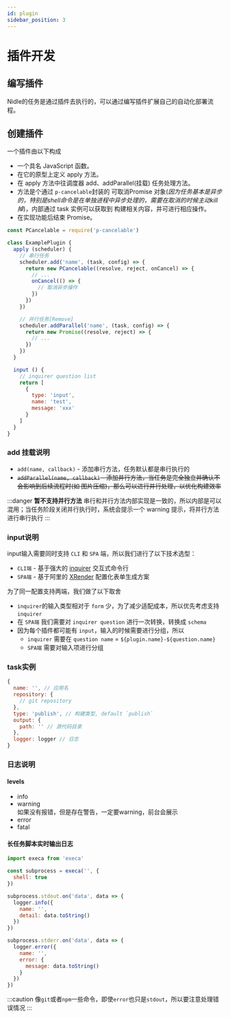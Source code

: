 ```yaml
---
id: plugin
sidebar_position: 3
---
```


# 插件开发
## 编写插件
Nidle的任务是通过插件去执行的，可以通过编写插件扩展自己的自动化部署流程。

## 创建插件
一个插件由以下构成

* 一个具名 JavaScript 函数。
* 在它的原型上定义 apply 方法。
* 在 apply 方法中往调度器 add、addParallel(挂载) 任务处理方法。
* 方法是个通过 `p-cancelable`封装的 可取消Promise 对象(*因为任务基本是异步的，特别是shell命令是在单独进程中异步处理的，需要在取消的时候主动kill掉*)，内部通过 task 实例可以获取到 构建相关内容，并可进行相应操作。
* 在实现功能后结束 Promise。

```javascript
const PCancelable = require('p-cancelable')

class ExamplePlugin {
  apply (scheduler) {
    // 串行任务
    scheduler.add('name', (task, config) => {
      return new PCancelable((resolve, reject, onCancel) => {
        // ... 
        onCancel(() => {
          // 取消异步操作
        })
      })
    })

    // 并行任务[Remove]
    scheduler.addParallel('name', (task, config) => {
      return new Promise((resolve, reject) => {
        // ...  
      })
    })
  }

  input () {
    // inquirer question list
    return [
      {
        type: 'input',
        name: 'test',
        message: 'xxx'
      }
    ]
  }
}
```

### add 挂载说明
* `add(name, callback)` - 添加串行方法，任务默认都是串行执行的
* ~~`addParallel(name, callback)` - 添加并行方法，当任务是完全独立并确认不会影响到后续流程时(如 图片压缩)，那么可以进行并行处理，以优化构建效率~~

:::danger
**暂不支持并行方法** 串行和并行方法内部实现是一致的，所以内部是可以混用；当任务阶段关闭并行执行时，系统会提示一个 warning 提示，将并行方法进行串行执行
:::

### input说明
input输入需要同时支持 `CLI` 和 `SPA` 端，所以我们进行了以下技术选型：
* `CLI端` - 基于强大的 [inquirer](https://www.npmjs.com/package/inquirer) 交互式命令行
* `SPA端` - 基于阿里的 [XRender](https://x-render.gitee.io/form-render) 配置化表单生成方案

为了同一配置支持两端，我们做了以下取舍
* `inquirer`的输入类型相对于 `form` 少，为了减少适配成本，所以优先考虑支持 `inquirer`
* 在 `SPA端` 我们需要对 `inquirer question` 进行一次转换，转换成 `schema`
* 因为每个插件都可能有 `input`，输入的时候需要进行分组，所以
  * `inquirer` 需要在 `question name` = `${plugin.name}-${question.name}`
  * `SPA端` 需要对输入项进行分组

### task实例
```js
{
  name: '', // 应用名
  repository: {
    // git repository
  },
  type: 'publish', // 构建类型, default `publish`
  output: {
    path: '' // 源代码目录
  },
  logger: logger // 日志
}
```

### 日志说明
#### levels
* info
* warning\
如果没有报错，但是存在警告，一定要warning，前台会展示
* error
* fatal

#### 长任务脚本实时输出日志
```js
import execa from 'execa'

const subprocess = execa('', {
  shell: true
})

subprocess.stdout.on('data', data => {
  logger.info({
    name: '',
    detail: data.toString()
  })
})

subprocess.stderr.on('data', data => {
  logger.error({
    name: '',
    error: {
      message: data.toString()
    }
  })
})
```

:::caution
像`git`或者`npm`一些命令，即使`error`也只是`stdout`，所以要注意处理错误情况
:::

